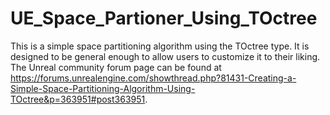 # UE_Space_Partioner_Using_TOctree
This is a simple space partitioning algorithm using the TOctree type. It is designed to be general enough to allow users to customize it to their liking. The Unreal community forum page can be found at https://forums.unrealengine.com/showthread.php?81431-Creating-a-Simple-Space-Partitioning-Algorithm-Using-TOctree&p=363951#post363951.